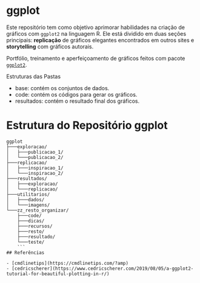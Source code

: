 # ggplot
Este repositório tem como objetivo aprimorar habilidades na criação de gráficos com `ggplot2` na linguagem R. Ele está dividido em duas seções principais: **replicação** de gráficos elegantes encontrados em outros sites e **storytelling** com gráficos autorais.


Portfólio, treinamento e aperfeiçoamento de gráficos feitos com pacote [`ggplot2`](https://github.com/tidyverse/ggplot2).

Estruturas das Pastas

- base: contém os conjuntos de dados.
- code: contém os códigos para gerar os gráficos.
- resultados: contém o resultado final dos gráficos.

# Estrutura do Repositório ggplot

```
ggplot
├───exploracao/
│   ├───publicacao_1/
│   └───publicacao_2/
├───replicacao/
│   ├───inspiracao_1/
│   └───inspiracao_2/
├───resultados/
│   ├───exploracao/
│   └───replicacao/
├───utilitarios/
│   ├───dados/
│   └───imagens/
└───zz_resto_organizar/
    ├───code/
    ├───dicas/
    ├───recursos/
    ├───resto/
    ├───resultado/
    └───teste/
    ```
## Referências

- [cmdlinetips](https://cmdlinetips.com/?amp)
- [cedricscherer](https://www.cedricscherer.com/2019/08/05/a-ggplot2-tutorial-for-beautiful-plotting-in-r/)


